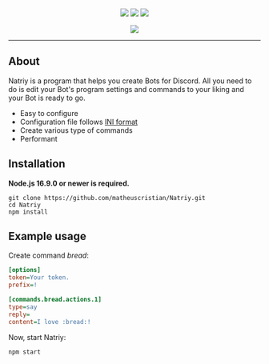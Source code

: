 <div align="center">
    <br />
    <p>
        <img src="https://img.shields.io/node/v/discord.js" />
        <img src="https://img.shields.io/github/package-json/dependency-version/matheuscristian/Natriy/discord.js" />
        <img src="https://img.shields.io/github/package-json/dependency-version/matheuscristian/Natriy/dev/typescript" />
    </p>
    <p>
        <img src="https://img.shields.io/github/downloads/matheuscristian/Natriy/total" />
    </p>
</div>
<hr />

## About

Natriy is a program that helps you create Bots for Discord. All you need to do is edit your Bot's program settings and commands to your liking and your Bot is ready to go.

- Easy to configure
- Configuration file follows [INI format](https://en.wikipedia.org/wiki/INI_file)
- Create various type of commands
- Performant

## Installation

**Node.js 16.9.0 or newer is required.**

```sh-session
git clone https://github.com/matheuscristian/Natriy.git
cd Natriy
npm install
```
## Example usage

Create command *bread*: 

```ini
[options]
token=Your token.
prefix=!

[commands.bread.actions.1]
type=say
reply=
content=I love :bread:!
```

Now, start Natriy:

```sh-session
npm start
```
